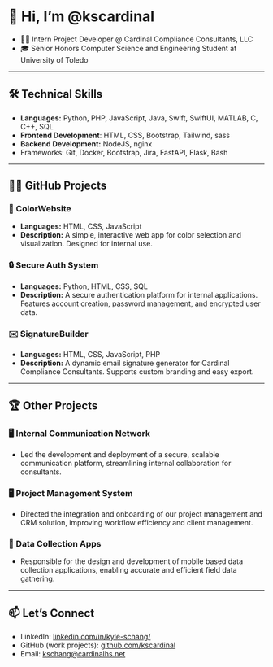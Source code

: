 
# 👋 Hi, I’m @kscardinal

- 🐦‍🔥 Intern Project Developer @ Cardinal Compliance Consultants, LLC
- 🎓 Senior Honors Computer Science and Engineering Student at University of Toledo

---

## 🛠️ Technical Skills

- **Languages:** Python, PHP, JavaScript, Java, Swift, SwiftUI, MATLAB, C, C++, SQL
- **Frontend Development**: HTML, CSS, Bootstrap, Tailwind, sass
- **Backend Development:** NodeJS, nginx
- Frameworks: Git, Docker, Bootstrap, Jira, FastAPI, Flask, Bash

---

## 🐦‍🔥 GitHub Projects

### 🎨 ColorWebsite

- **Languages:** HTML, CSS, JavaScript
- **Description:** A simple, interactive web app for color selection and visualization. Designed for internal use. 

### 🔒 Secure Auth System

- **Languages:** Python, HTML, CSS, SQL
- **Description:** A secure authentication platform for internal applications. Features account creation, password management, and encrypted user data.

### ✉️ SignatureBuilder

- **Languages:** HTML, CSS, JavaScript, PHP
- **Description:** A dynamic email signature generator for Cardinal Compliance Consultants. Supports custom branding and easy export.

---

## 🏆 Other Projects

### 🖥️ Internal Communication Network 

- Led the development and deployment of a secure, scalable communication platform, streamlining internal collaboration for consultants.

### 🖥️ Project Management System

- Directed the integration and onboarding of our project management and CRM solution, improving workflow efficiency and client management.

### 📱 Data Collection Apps

- Responsible for the design and development of mobile based data collection applications, enabling accurate and efficient field data gathering.

---

## 📫 Let’s Connect

- LinkedIn: [linkedin.com/in/kyle-schang/](linkedin.com/in/kyle-schang/)
- GitHub (work projects): [github.com/kscardinal](github.com/kscardinal)
- Email: [kschang@cardinalhs.net](mailto:kschang@cardinalhs.net)
